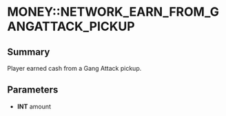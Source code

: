 # MONEY::NETWORK_EARN_FROM_GANGATTACK_PICKUP

## Summary
Player earned cash from a Gang Attack pickup.

## Parameters
* **INT** amount